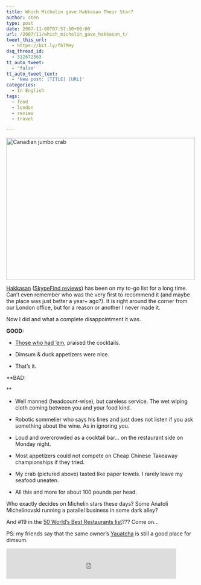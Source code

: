 ```yaml
---
title: Which Michelin gave Hakkasan Their Star?
author: sten
type: post
date: 2007-11-08T07:57:50+00:00
url: /2007/11/which_michelin_gave_hakkasan_t/
tweet_this_url:
  - https://bit.ly/fbTMHy
dsq_thread_id:
  - 312672563
tt_auto_tweet:
  - 'false'
tt_auto_tweet_text:
  - 'New post: [TITLE] [URL]'
categories:
  - In English
tags:
  - food
  - london
  - review
  - travel

---
```

[<img src="http://farm3.static.flickr.com/2341/1877672003_f949f74fb7.jpg" width="500" height="375" alt="Canadian jumbo crab" />][1]
  
[Hakkasan][2] ([SkypeFind reviews][3]) has been on my to-go list for a long time. Can&#8217;t even remember who was the very first to recommend it (and maybe the place was just better a year+ ago?). It is right around the corner from our London office, but for a reason or another I never made it.
  
Now I did and what a complete disappointment it was.
  
**GOOD:**
  
* [Those who had &#8217;em][4], praised the cocktails.
  
* Dimsum & duck appetizers were nice.
  
* That&#8217;s it.
  
**BAD:
  
** 
  
* Well manned (headcount-wise), but careless service. The wet wiping cloth coming between you and your food kind.
  
* Robotic sommelier who says his lines and just does not listen if you ask something about the wine. As in ignoring you.
  
* Loud and overcrowded as a cocktail bar&#8230; on the restaurant side on Monday night.
  
* Most appetizers could not compete on Cheap Chinese Takeaway championships if they tried.
  
* My crab (pictured above) tasted like paper towels. I rarely leave my seafood uneaten.
  
* All this and more for about 100 pounds per head.
  
Who exactly decides on Michelin stars these days? Some Anatoli Michelinovski running a parallel business in some dark alley?
  
And #19 in the [50 World&#8217;s Best Restaurants list][5]??? Come on&#8230;
  
PS: my friends say that the same owner&#8217;s [Yauatcha][6] is still a good place for dimsum.

<iframe src="http://www.facebook.com/plugins/like.php?href=http%3A%2F%2Fsten.tamkivi.com%2F2007%2F11%2Fwhich_michelin_gave_hakkasan_t%2F&layout=standard&show_faces=true&width=450&action=like&colorscheme=light&height=80" scrolling="no" frameborder="0" style="border:none; overflow:hidden; width:450px; height:80px;" allowTransparency="true"></iframe>

 [1]: http://www.flickr.com/photos/seikatsu/1877672003/ "Photo Sharing"
 [2]: http://en.wikipedia.org/wiki/Hakkasan
 [3]: skype:?skypefind&action=showlisting&phonenumber=442079277000&country=gb
 [4]: http://www.flickr.com/photos/seikatsu/1877547601/
 [5]: http://en.wikipedia.org/wiki/Restaurant_%28magazine%29_Top_50
 [6]: http://en.wikipedia.org/wiki/Yauatcha